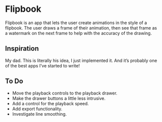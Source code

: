 # Flipbook

Flipbook is an app that lets the user create animations in the style of a flipbook. The user draws a frame of their animation, then see that frame as a watermark on the next frame to help with the accuracy of the drawing.

## Inspiration
My dad. This is literally his idea, I just implemented it. And it’s probably one of the best apps I’ve started to write!

## To Do
* Move the playback controls to the playback drawer.
* Make the drawer buttons a little less intrusive.
* Add a control for the playback speed.
* Add export functionality.
* Investigate line smoothing.